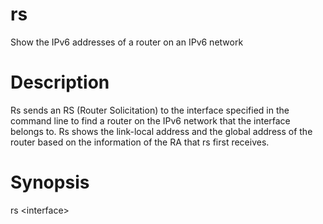 # rs
Show the IPv6 addresses of a router on an IPv6 network

# Description
Rs sends an RS (Router Solicitation) to the interface specified in the command line to find a router on the IPv6 network that the interface belongs to. Rs shows the link-local address and the global address of the router based on the information of the RA that rs first receives.

# Synopsis
rs &lt;interface>
  
